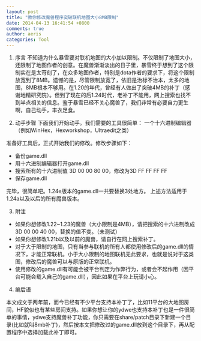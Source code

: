 ```yaml
---
layout: post
title: "教你修改魔兽程序突破联机地图大小8MB限制"
date: 2014-04-13 16:41:54 +0800
comments: true
author: aeris
categories: Tool
---
```


1. 序言
不知道为什么暴雪要对联机地图的大小加以限制。不仅限制了地图大小，还限制了地图作者的创意。在魔兽渐渐淡出的日子里，暴雪终于想到了这个限制实在是太苛刻了，在众多地图作者，特别是dota作者的要求下，将这个限制放宽到了8MB。遗憾的是，尽管限制放宽了，依旧是治标不治本，太多的地图，8MB根本不够用。在1.20的年代，曾经有人做出了突破4MB的补丁（感谢地精研究院）。但到了现在的后1.24时代，老补丁不能用，网上搜索也找不到半点相关的信息。鉴于暴雪已经不关心魔兽了，我们非常有必要自力更生啊，自己动手，丰衣足食。

<!-- more -->

2. 动手步骤
下面我们开始动手。我们需要的工具很简单：
一个十六进制编辑器（例如WinHex，Hexworkshop，Ultraedit之类）

准备好工具后，正式开始我们的修改。修改步骤如下：

* 备份game.dll
* 用十六进制编辑器打开game.dll
* 搜索所有的十六进制值 3D 00 00 80 00，修改为3D FF FF FF FF
* 保存game.dll

完毕，很简单吧。1.24e版本的game.dll一共要替换3处地方。
上述方法适用于1.24a以及以后的所有魔兽版本。

3. 附注
* 如果你想修改1.22~1.23的魔兽（大小限制是4MB），请把搜索的十六进制改成3D 00 00 40 00，替换的值不变。（未测试）
* 如果你想修改1.21b以及以前的魔兽，请自行在网上搜索补丁。
* 对于大于限制的地图，只有当参与联机的所有人都使用修改后的game.dll的情况下，才能正常联机。小于大小限制的地图联机无此要求，也就是说对于这类图，修改后的魔兽可以与原版的正常联机。
* 使用修改的game.dll有可能会被平台判定为作弊行为，或者会不起作用（因平台可能会载入自己的game.dll），因此如果在平台上玩请小心。

4. 编后语

本文成文于两年前，而今已经有不少平台支持本补丁了，比如11平台的大地图房间，HF貌似也有某些房间支持。如果你想让你的ydwe也支持本补丁也是一件很简单的事情，ydwe支持魔兽补丁功能，你只需要在share/patch目录下新建一个目录(比如就叫8mb补丁)，然后按本文把修改过的game.dll放到这个目录下，再从配置程序中选择加载此补丁即可。
